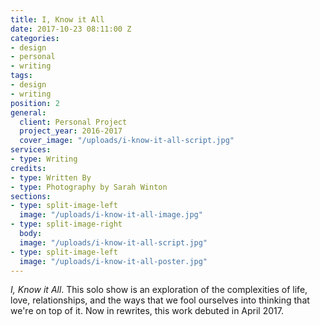 ```yaml
---
title: I, Know it All
date: 2017-10-23 08:11:00 Z
categories:
- design
- personal
- writing
tags:
- design
- writing
position: 2
general:
  client: Personal Project
  project_year: 2016-2017
  cover_image: "/uploads/i-know-it-all-script.jpg"
services:
- type: Writing
credits:
- type: Written By
- type: Photography by Sarah Winton
sections:
- type: split-image-left
  image: "/uploads/i-know-it-all-image.jpg"
- type: split-image-right
  body: 
  image: "/uploads/i-know-it-all-script.jpg"
- type: split-image-left
  image: "/uploads/i-know-it-all-poster.jpg"
---
```


_I, Know it All_. This solo show is an exploration of the complexities of life, love, relationships, and the ways that we fool ourselves into thinking that we're on top of it. Now in rewrites, this work debuted in April 2017.
